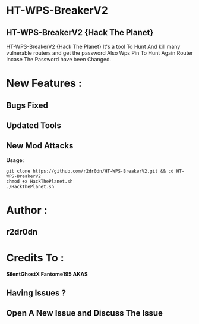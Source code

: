 # HT-WPS-BreakerV2
## HT-WPS-BreakerV2 {Hack The Planet}

HT-WPS-BreakerV2 {Hack The Planet} It's a tool To Hunt And kill many vulnerable routers and get the password Also Wps Pin To Hunt Again Router Incase The Password have been Changed.

# New Features :

## Bugs Fixed 
## Updated Tools
## New Mod Attacks

__Usage__:
```
git clone https://github.com/r2dr0dn/HT-WPS-BreakerV2.git && cd HT-WPS-BreakerV2
chmod +x HackThePlanet.sh 
./HackThePlanet.sh
```

# Author :
## r2dr0dn 

# Credits To :
__SilentGhostX
Fantome195
AKAS__


## Having Issues ? 
## Open A New Issue and Discuss The Issue
